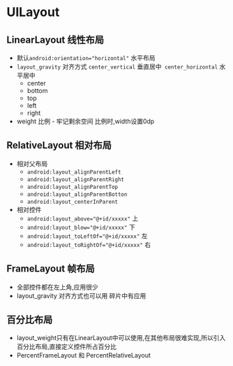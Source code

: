 # UILayout

## LinearLayout 线性布局
 - 默认`android:orientation="horizontal"` 水平布局
 - `layout_gravity` 对齐方式  `center_vertical` 垂直居中` center_horizontal` 水平居中
   - center
   - bottom
   - top
   - left
   - right
 - weight 比例 - 牢记剩余空间 比例时,width设置0dp


## RelativeLayout 相对布局
 - 相对父布局
   - `android:layout_alignParentLeft`
   - `android:layout_alignParentRight`
   - `android:layout_alignParentTop`
   - `android:layout_alignParentBotton`
   - `android:layout_centerInParent`
 - 相对控件
   - `android:layout_above="@+id/xxxxx"` 上
   - `android:layout_blow="@+id/xxxxx"`  下
   - `android:layout_toLeftOf="@+id/xxxxx"`  左
   - `android:layout_toRightOf="@+id/xxxxx"` 右

## FrameLayout 帧布局
 - 全部控件都在左上角,应用很少
 - layout_gravity 对齐方式也可以用  碎片中有应用

##  百分比布局
  - layout_weight只有在LinearLayout中可以使用,在其他布局很难实现,所以引入百分比布局,直接定义控件所占百分比
  - PercentFrameLayout 和 PercentRelativeLayout
